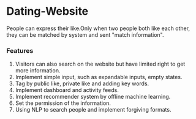 # Dating-Website
People can express their like.Only when two people both like each other, they can be matched by system and sent "match information".
### Features
 1. Visitors can also search on the website but have limited right to get more information.
 2. Implement simple input, such as expandable inputs, empty states.
 3. Tag by public like, private like and adding key words.
 4. Implement dashboard and activity feeds.
 5. Implement recommender system by offline machine learning.
 6. Set the permission of the information.
 7. Using NLP to search people and implement forgiving formats.
